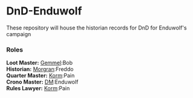 # DnD-Enduwolf
These repository will house the historian records for DnD for Enduwolf's campaign

### Roles
**Loot Master:**    [Gemmel]():Bob  
**Historian:**      [Morgran]():Freddo  
**Quarter Master:** [Korm]():Pain  
**Crono Master:**   [DM]():Enduwolf  
**Rules Lawyer:**   [Korm]():Pain  
